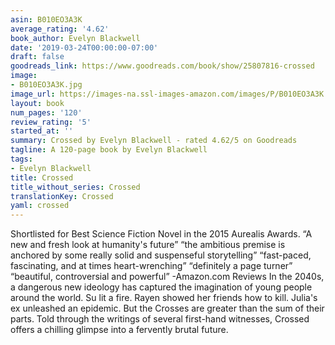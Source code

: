 ```yaml
---
asin: B010EO3A3K
average_rating: '4.62'
book_author: Evelyn Blackwell
date: '2019-03-24T00:00:00-07:00'
draft: false
goodreads_link: https://www.goodreads.com/book/show/25807816-crossed
image:
- B010EO3A3K.jpg
image_url: https://images-na.ssl-images-amazon.com/images/P/B010EO3A3K.01._SCLZZZZZZZ.jpg
layout: book
num_pages: '120'
review_rating: '5'
started_at: ''
summary: Crossed by Evelyn Blackwell - rated 4.62/5 on Goodreads
tagline: A 120-page book by Evelyn Blackwell
tags:
- Evelyn Blackwell
title: Crossed
title_without_series: Crossed
translationKey: Crossed
yaml: crossed
---
```


Shortlisted for Best Science Fiction Novel in the 2015 Aurealis Awards. “A new and fresh look at humanity's future” “the ambitious premise is anchored by some really solid and suspenseful storytelling” “fast-paced, fascinating, and at times heart-wrenching” “definitely a page turner” “beautiful, controversial and powerful” -Amazon.com Reviews In the 2040s, a dangerous new ideology has captured the imagination of young people around the world. Su lit a fire. Rayen showed her friends how to kill. Julia's ex unleashed an epidemic. But the Crosses are greater than the sum of their parts. Told through the writings of several first-hand witnesses, Crossed offers a chilling glimpse into a fervently brutal future.